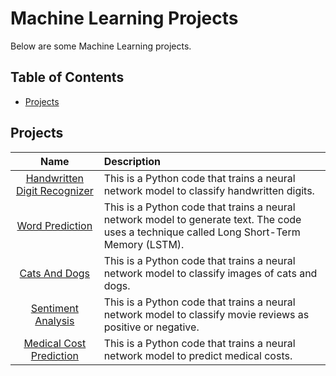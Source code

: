 # Machine Learning Projects

Below are some Machine Learning projects.

## Table of Contents

- [Projects](#projects)

## Projects

| Name | Description |
| :---: | :--- |
|[Handwritten Digit Recognizer](./handwritten-digit-recognizer/)|This is a Python code that trains a neural network model to classify handwritten digits.|
|[Word Prediction](./word-prediction/)|This is a Python code that trains a neural network model to generate text. The code uses a technique called Long Short-Term Memory (LSTM).|
|[Cats And Dogs](./cats_and_dogs/)|This is a Python code that trains a neural network model to classify images of cats and dogs.|
|[Sentiment Analysis](./sentiment-analysis/)|This is a Python code that trains a neural network model to classify movie reviews as positive or negative.|
|[Medical Cost Prediction](./medical_costs/)|This is a Python code that trains a neural network model to predict medical costs.|

